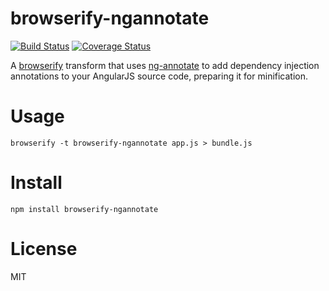 # browserify-ngannotate

[![Build Status](https://travis-ci.org/omsmith/browserify-ngannotate.svg)](https://travis-ci.org/omsmith/browserify-ngannotate) [![Coverage Status](http://img.shields.io/coveralls/omsmith/browserify-ngannotate.svg)](https://coveralls.io/r/omsmith/browserify-ngannotate)

A [browserify](http://github.com/substack/node-browserify) transform that uses [ng-annotate](https://github.com/olov/ng-annotate) to add dependency injection annotations to your AngularJS source code, preparing it for minification.

# Usage
```
browserify -t browserify-ngannotate app.js > bundle.js
```

# Install
```
npm install browserify-ngannotate
```

# License
MIT
